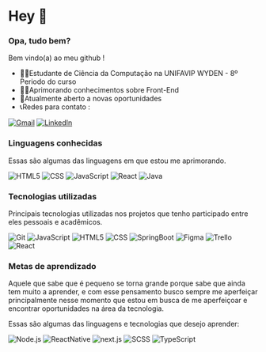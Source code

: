 # Hey 👋


### Opa, tudo bem?

Bem vindo(a) ao meu github !

 - 👨‍🎓Estudante de Ciência da Computação na UNIFAVIP WYDEN -  8º Periodo do curso
 - 👨‍💻Aprimorando conhecimentos sobre Front-End 
 - 🔎Atualmente aberto a novas oportunidades
 - 📞Redes para contato :  

[![Gmail](https://img.shields.io/badge/-GMAIL-D14836?style=for-the-badge&logo=gmail&logoColor=white)](mailto:thiagonunes026@gmail.com)
[![LinkedIn](https://img.shields.io/badge/-LINKEDIN-0077B5?style=for-the-badge&logo=linkedin&logoColor=white)](https://www.linkedin.com/in/thiago-gouv%C3%AAa-aa3bb915a/)

### Linguagens conhecidas

Essas são algumas das linguagens em que estou me aprimorando.

![HTML5](https://img.shields.io/badge/-HTML5-222222?style=flat&logo=html5)
![CSS](https://img.shields.io/badge/-CSS-222222?style=flat&logo=css3&logoColor=blue)
![JavaScript](https://img.shields.io/badge/-JavaScript-222222?style=flat&logo=javascript)
![React](https://img.shields.io/badge/-React-222222?style=flat&logo=React&logoColor=61DAFB)
![Java](https://img.shields.io/badge/-Java-222222?style=flat&logo=java&logoColor=white)


### Tecnologias utilizadas

Principais tecnologias utilizadas nos projetos que tenho participado entre eles pessoais e acadêmicos.

![Git](https://img.shields.io/badge/-Git-222222?style=flat&logo=git&logoColor=F05032)
![JavaScript](https://img.shields.io/badge/-JavaScript-222222?style=flat&logo=javascript)
![HTML5](https://img.shields.io/badge/-HTML5-222222?style=flat&logo=html5)
![CSS](https://img.shields.io/badge/-CSS-222222?style=flat&logo=css3&logoColor=blue)
![SpringBoot](https://img.shields.io/badge/-SpringBoot-222222?style=flat&logo=spring&logoColor=green)
![Figma](https://img.shields.io/badge/-Figma-222222?style=flat&logo=figma&logoColor=violet)
![Trello](https://img.shields.io/badge/-Trello-222222?style=flat&logo=trello&logoColor=blue)
![React](https://img.shields.io/badge/-React-222222?style=flat&logo=React&logoColor=61DAFB)

### Metas de aprendizado

Aquele que sabe que é pequeno se torna grande porque sabe que ainda tem muito a aprender, e  com esse pensamento busco sempre me aperfeiçar principalmente nesse momento que estou em busca de me aperfeiçoar e encontrar oportunidades na área da tecnologia.

Essas são algumas das linguagens e tecnologias que desejo aprender:

![Node.js](https://img.shields.io/badge/-Node.js-222222?style=flat&logo=node.js&logoColor=339933)
![ReactNative](https://img.shields.io/badge/-ReactNative-222222?style=flat&logo=React&logoColor=61DAFB)
![next.js](https://img.shields.io/badge/nextjs-%23000000.svg?&style=for-the-badge&logo=next.js&logoColor=white")
![SCSS](https://img.shields.io/badge/SASS-hotpink.svg?&style=for-the-badge&logo=SASS&logoColor=white")
![TypeScript](https://img.shields.io/badge/typescript-%23007ACC.svg?&style=for-the-badge&logo=typescript&logoColor=white")
